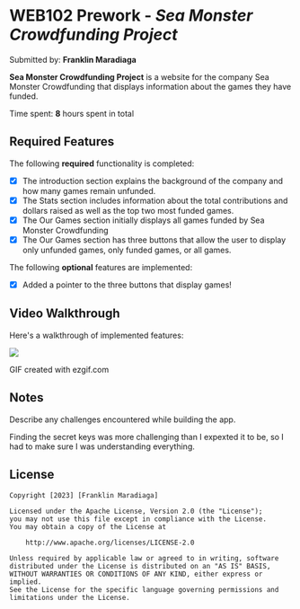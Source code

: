 # WEB102 Prework - *Sea Monster Crowdfunding Project*

Submitted by: **Franklin Maradiaga**

**Sea Monster Crowdfunding Project** is a website for the company Sea Monster Crowdfunding that displays information about the games they have funded.

Time spent: **8** hours spent in total

## Required Features

The following **required** functionality is completed:

* [X] The introduction section explains the background of the company and how many games remain unfunded.
* [X] The Stats section includes information about the total contributions and dollars raised as well as the top two most funded games.
* [X] The Our Games section initially displays all games funded by Sea Monster Crowdfunding
* [X] The Our Games section has three buttons that allow the user to display only unfunded games, only funded games, or all games.

The following **optional** features are implemented:

* [X] Added a pointer to the three buttons that display games!

## Video Walkthrough

Here's a walkthrough of implemented features:

![](https://i.imgur.com/oRvOiHm.gif)


GIF created with ezgif.com  


## Notes

Describe any challenges encountered while building the app.

Finding the secret keys was more challenging than I expexted it to be, so I had to make sure I was understanding everything.

## License

    Copyright [2023] [Franklin Maradiaga]

    Licensed under the Apache License, Version 2.0 (the "License");
    you may not use this file except in compliance with the License.
    You may obtain a copy of the License at

        http://www.apache.org/licenses/LICENSE-2.0

    Unless required by applicable law or agreed to in writing, software
    distributed under the License is distributed on an "AS IS" BASIS,
    WITHOUT WARRANTIES OR CONDITIONS OF ANY KIND, either express or implied.
    See the License for the specific language governing permissions and
    limitations under the License.
